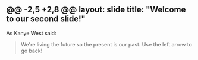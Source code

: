 @@ -2,5 +2,8 @@
layout: slide
title: "Welcome to our second slide!"
---
As Kanye West said:

> We're living the future so
> the present is our past.
Use the left arrow to go back!
